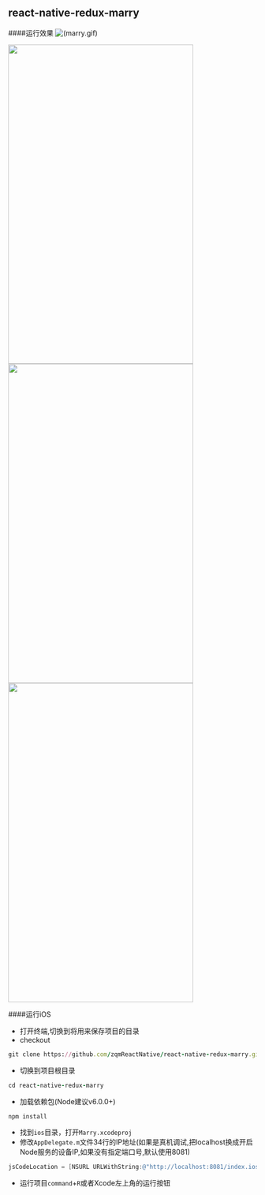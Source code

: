 ## react-native-redux-marry
####运行效果
![(marry.gif)](https://github.com/zqmReactNative/react-native-redux-marry/blob/master/screenshot/marry_0614.gif)

<img src="https://github.com/zqmReactNative/react-native-redux-marry/blob/master/screenshot/home.png" width="375" height="647"/>

<img src="https://github.com/zqmReactNative/react-native-redux-marry/blob/master/screenshot/album.png" width="375" height="647"/>

<img src="https://github.com/zqmReactNative/react-native-redux-marry/blob/master/screenshot/merchant.png" width="375" height="647"/>


####运行iOS
* 打开终端,切换到将用来保存项目的目录
* checkout
```ruby
git clone https://github.com/zqmReactNative/react-native-redux-marry.git
```
* 切换到项目根目录
```ruby
cd react-native-redux-marry
```
* 加载依赖包(Node建议v6.0.0+)
```ruby
npm install
```
* 找到`ios`目录，打开`Marry.xcodeproj`
* 修改`AppDelegate.m`文件34行的IP地址(如果是真机调试,把localhost换成开启Node服务的设备IP,如果没有指定端口号,默认使用8081)
```ObjectiveC
jsCodeLocation = [NSURL URLWithString:@"http://localhost:8081/index.ios.bundle?platform=ios&dev=true"];
```
* 运行项目`command`+`R`或者Xcode左上角的运行按钮
